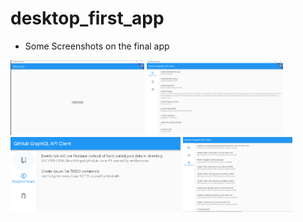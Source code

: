 # desktop_first_app

* Some Screenshots on the final app

<img src="ss/login.PNG" height="120">

<img src="ss/afterlogin.PNG" height="120">

<img src="ss/assignedIssues.PNG" height="120" >

<img src="ss/pullRequest.PNG" height="120">